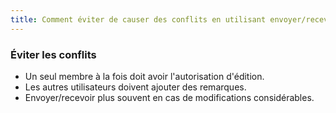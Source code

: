 ```yaml
---
title: Comment éviter de causer des conflits en utilisant envoyer/recevoir (0.4d)
---
```

### Éviter les conflits

-   Un seul membre à la fois doit avoir l'autorisation d'édition.
-   Les autres utilisateurs doivent ajouter des remarques.
-   Envoyer/recevoir plus souvent en cas de modifications considérables.
